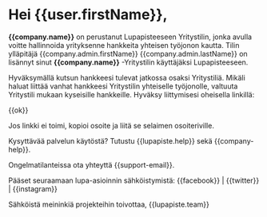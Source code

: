 # Hei {{user.firstName}},

**{{company.name}}** on perustanut Lupapisteeseen Yritystilin, jonka avulla voitte hallinnoida yrityksenne hankkeita yhteisen ty&ouml;jonon kautta. Tilin yll&auml;pit&auml;j&auml; {{company.admin.firstName}} {{company.admin.lastName}} on lis&auml;nnyt sinut **{{company.name}}** -Yritystilin k&auml;ytt&auml;j&auml;ksi Lupapisteeseen.

Hyv&auml;ksym&auml;ll&auml; kutsun hankkeesi tulevat jatkossa osaksi Yritystili&auml;. Mik&auml;li haluat liitt&auml;&auml; vanhat hankkeesi Yritystilin yhteiselle ty&ouml;jonolle,  valtuuta Yritystili mukaan kyseisille hankkeille. Hyv&auml;ksy liittymisesi oheisella linkill&auml;:

{{ok}}

Jos linkki ei toimi, kopioi osoite ja liit&auml; se selaimen osoiteriville.

Kysytt&auml;v&auml;&auml; palvelun k&auml;yt&ouml;st&auml;? Tutustu {{lupapiste.help}} sek&auml; {{company-help}}.

Ongelmatilanteissa ota yhteytt&auml; {{support-email}}.

P&auml;&auml;set seuraamaan lupa-asioinnin s&auml;hk&ouml;istymist&auml;: {{facebook}} | {{twitter}} | {{instagram}}

S&auml;hk&ouml;ist&auml; meininki&auml; projekteihin toivottaa,
{{lupapiste.team}}